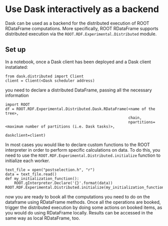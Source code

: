 <!--
 Copyright 2021 dciangot
 
 Licensed under the Apache License, Version 2.0 (the "License");
 you may not use this file except in compliance with the License.
 You may obtain a copy of the License at
 
     http://www.apache.org/licenses/LICENSE-2.0
 
 Unless required by applicable law or agreed to in writing, software
 distributed under the License is distributed on an "AS IS" BASIS,
 WITHOUT WARRANTIES OR CONDITIONS OF ANY KIND, either express or implied.
 See the License for the specific language governing permissions and
 limitations under the License.
-->
# Use Dask interactively as a backend
Dask can be used as a backend for the distributed execution of ROOT RDataFrame computations. More specifically, ROOT RDataFrame supports distributed execution via the ```ROOT.RDF.Experimental.Distributed``` module.

## Set up
In a notebook, once a Dask client has been deployed and a Dask client instatiated:
```
from dask.distributed import Client
client = Client(<Dask scheduler address)
```

you need to declare a distributed DataFrame, passing all the necessary information
```
import ROOT
df = ROOT.RDF.Experimental.Distributed.Dask.RDataFrame(<name of the tree>, 
                                                       chain, 
                                                       npartitions=<maximum number of partitions (i.e. Dask tasks)>, 
                                                       daskclient=client)
```
In most cases you would like to declare custom functions to the ROOT interpreter in order to perform specific calculations on data. To do this, you need to use the ```ROOT.RDF.Experimental.Distributed.initialize``` function to initialize each worker.
```
text_file = open("postselection.h", "r")
data = text_file.read()
def my_initialization_function():
    ROOT.gInterpreter.Declare('{}'.format(data))
ROOT.RDF.Experimental.Distributed.initialize(my_initialization_function)
```
now you are ready to book all the computations you need to do on the dataframe using RDataFrame methods.
Once all the operations are booked, trigger the distributed execution by doing some actions on booked items, as you would do using RDataFrame locally. Results can be accessed in the same way as local RDataFrame, too.
